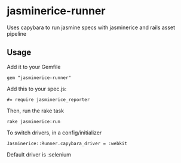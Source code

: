 jasminerice-runner
==================

Uses capybara to run jasmine specs with jasminerice and rails asset pipeline

Usage
-----

Add it to your Gemfile

    gem "jasminerice-runner"
    
Add this to your spec.js:

    #= require jasminerice_reporter
  
Then, run the rake task

    rake jasminerice:run
    
To switch drivers, in a config/initializer

    Jasminerice::Runner.capybara_driver = :webkit
    
Default driver is :selenium